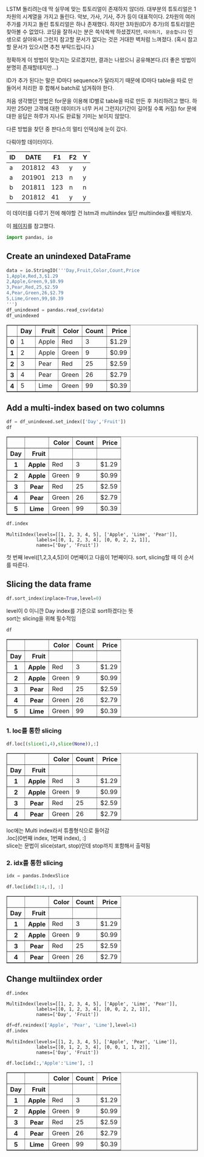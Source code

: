 LSTM 돌리려는데 딱 실무에 맞는 튜토리얼이 존재하지 않더라. 대부분의 튜토리얼은 1차원의 시계열을 가지고 돌린다. 악보, 가사, 기사, 주가 등이 대표적이다. 2차원의 여러 주가를 가지고 돌린 튜토리얼은 하나 존재했다. 하지만 3차원(ID가 추가)의 튜토리얼은 찾아볼 수 없었다. 코딩을 잘하시는 분은 쓱삭쓱싹 하셨겠지만, `따라하기, 문송합니다` 인생으로 살아와서 그런지 참고할 문서가 없다는 것은 거대한 벽처럼 느껴졌다. (혹시 참고할 문서가 있으시면 추천 부탁드립니다.)

정확하게 이 방법이 맞는지는 모르겠지만, 결과는 나왔으니 공유해본다.(더 좋은 방법이 분명히 존재할테지만...)

ID가 추가 된다는 말은 ID마다 sequence가 달라지기 때문에 ID마다 table을 따로 만들어서 처리한 후 합해서 batch로 넘겨줘야 한다. 

처음 생각했던 방법은 for문을 이용해 ID별로 table을 따로 만든 후 처리하려고 했다. 하지만 250만 고객에 대한 데이터가 너무 커서 그런지(기간이 길어질 수록 커짐) for 문에 대한 응답은 하루가 지나도 완료될 기미는 보이지 않았다.

다른 방법을 찾던 중 판다스의 멀티 인덱싱에 눈이 갔다.

다뤄야할 데이터이다.  

| ID 	| DATE   	| F1  	| F2 	| Y 	|
|----	|--------	|-----	|----	|---	|
| a  	| 201812 	| 43  	| y  	| y 	|
| a  	| 201901 	| 213 	| n  	| y 	|
| b  	| 201811 	| 123 	| n  	| n 	|
| b  	| 201812 	| 41  	| y  	| y 	|

이 데이터를 다루기 전에 해야할 건 lstm과 multiindex
일단 multiindex를 배워보자.

이 [페이지](https://www.somebits.com/~nelson/pandas-multiindex-slice-demo.html)를 참고했다.



```python
import pandas, io
```

## Create an unindexed DataFrame


```python
data = io.StringIO('''Day,Fruit,Color,Count,Price
1,Apple,Red,3,$1.29
2,Apple,Green,9,$0.99
3,Pear,Red,25,$2.59
4,Pear,Green,26,$2.79
5,Lime,Green,99,$0.39
''')
df_unindexed = pandas.read_csv(data)
df_unindexed
```




<div>
<style scoped>
    .dataframe tbody tr th:only-of-type {
        vertical-align: middle;
    }

    .dataframe tbody tr th {
        vertical-align: top;
    }

    .dataframe thead th {
        text-align: right;
    }
</style>
<table border="1" class="dataframe">
  <thead>
    <tr style="text-align: right;">
      <th></th>
      <th>Day</th>
      <th>Fruit</th>
      <th>Color</th>
      <th>Count</th>
      <th>Price</th>
    </tr>
  </thead>
  <tbody>
    <tr>
      <th>0</th>
      <td>1</td>
      <td>Apple</td>
      <td>Red</td>
      <td>3</td>
      <td>$1.29</td>
    </tr>
    <tr>
      <th>1</th>
      <td>2</td>
      <td>Apple</td>
      <td>Green</td>
      <td>9</td>
      <td>$0.99</td>
    </tr>
    <tr>
      <th>2</th>
      <td>3</td>
      <td>Pear</td>
      <td>Red</td>
      <td>25</td>
      <td>$2.59</td>
    </tr>
    <tr>
      <th>3</th>
      <td>4</td>
      <td>Pear</td>
      <td>Green</td>
      <td>26</td>
      <td>$2.79</td>
    </tr>
    <tr>
      <th>4</th>
      <td>5</td>
      <td>Lime</td>
      <td>Green</td>
      <td>99</td>
      <td>$0.39</td>
    </tr>
  </tbody>
</table>
</div>



## Add a multi-index based on two columns



```python
df = df_unindexed.set_index(['Day','Fruit'])
df
```




<div>
<style scoped>
    .dataframe tbody tr th:only-of-type {
        vertical-align: middle;
    }

    .dataframe tbody tr th {
        vertical-align: top;
    }

    .dataframe thead th {
        text-align: right;
    }
</style>
<table border="1" class="dataframe">
  <thead>
    <tr style="text-align: right;">
      <th></th>
      <th></th>
      <th>Color</th>
      <th>Count</th>
      <th>Price</th>
    </tr>
    <tr>
      <th>Day</th>
      <th>Fruit</th>
      <th></th>
      <th></th>
      <th></th>
    </tr>
  </thead>
  <tbody>
    <tr>
      <th>1</th>
      <th>Apple</th>
      <td>Red</td>
      <td>3</td>
      <td>$1.29</td>
    </tr>
    <tr>
      <th>2</th>
      <th>Apple</th>
      <td>Green</td>
      <td>9</td>
      <td>$0.99</td>
    </tr>
    <tr>
      <th>3</th>
      <th>Pear</th>
      <td>Red</td>
      <td>25</td>
      <td>$2.59</td>
    </tr>
    <tr>
      <th>4</th>
      <th>Pear</th>
      <td>Green</td>
      <td>26</td>
      <td>$2.79</td>
    </tr>
    <tr>
      <th>5</th>
      <th>Lime</th>
      <td>Green</td>
      <td>99</td>
      <td>$0.39</td>
    </tr>
  </tbody>
</table>
</div>




```python
df.index
```




    MultiIndex(levels=[[1, 2, 3, 4, 5], ['Apple', 'Lime', 'Pear']],
               labels=[[0, 1, 2, 3, 4], [0, 0, 2, 2, 1]],
               names=['Day', 'Fruit'])



첫 번째 level([1,2,3,4,5])이 0번째이고 다음이 1번째이다. sort, slicing할 때 이 순서를 따른다. 

## Slicing the data frame


```python
df.sort_index(inplace=True,level=0)
```

level이 0 이니깐 Day index를 기준으로 sort하겠다는 뜻  
sort는 slicing을 위해 필수적임


```python
df
```




<div>
<style scoped>
    .dataframe tbody tr th:only-of-type {
        vertical-align: middle;
    }

    .dataframe tbody tr th {
        vertical-align: top;
    }

    .dataframe thead th {
        text-align: right;
    }
</style>
<table border="1" class="dataframe">
  <thead>
    <tr style="text-align: right;">
      <th></th>
      <th></th>
      <th>Color</th>
      <th>Count</th>
      <th>Price</th>
    </tr>
    <tr>
      <th>Day</th>
      <th>Fruit</th>
      <th></th>
      <th></th>
      <th></th>
    </tr>
  </thead>
  <tbody>
    <tr>
      <th>1</th>
      <th>Apple</th>
      <td>Red</td>
      <td>3</td>
      <td>$1.29</td>
    </tr>
    <tr>
      <th>2</th>
      <th>Apple</th>
      <td>Green</td>
      <td>9</td>
      <td>$0.99</td>
    </tr>
    <tr>
      <th>3</th>
      <th>Pear</th>
      <td>Red</td>
      <td>25</td>
      <td>$2.59</td>
    </tr>
    <tr>
      <th>4</th>
      <th>Pear</th>
      <td>Green</td>
      <td>26</td>
      <td>$2.79</td>
    </tr>
    <tr>
      <th>5</th>
      <th>Lime</th>
      <td>Green</td>
      <td>99</td>
      <td>$0.39</td>
    </tr>
  </tbody>
</table>
</div>



### 1. loc를 통한 slicing


```python
df.loc[(slice(1,4),slice(None)),:]
```




<div>
<style scoped>
    .dataframe tbody tr th:only-of-type {
        vertical-align: middle;
    }

    .dataframe tbody tr th {
        vertical-align: top;
    }

    .dataframe thead th {
        text-align: right;
    }
</style>
<table border="1" class="dataframe">
  <thead>
    <tr style="text-align: right;">
      <th></th>
      <th></th>
      <th>Color</th>
      <th>Count</th>
      <th>Price</th>
    </tr>
    <tr>
      <th>Day</th>
      <th>Fruit</th>
      <th></th>
      <th></th>
      <th></th>
    </tr>
  </thead>
  <tbody>
    <tr>
      <th>1</th>
      <th>Apple</th>
      <td>Red</td>
      <td>3</td>
      <td>$1.29</td>
    </tr>
    <tr>
      <th>2</th>
      <th>Apple</th>
      <td>Green</td>
      <td>9</td>
      <td>$0.99</td>
    </tr>
    <tr>
      <th>3</th>
      <th>Pear</th>
      <td>Red</td>
      <td>25</td>
      <td>$2.59</td>
    </tr>
    <tr>
      <th>4</th>
      <th>Pear</th>
      <td>Green</td>
      <td>26</td>
      <td>$2.79</td>
    </tr>
  </tbody>
</table>
</div>



loc에는 Multi index라서 튜플형식으로 들어감  
.loc[(0번째 index, 1번째 index), :]  
slice는 문법이 slice(start, stop)인데 stop까지 포함해서 출력됨

### 2. idx를 통한 slicing


```python
idx = pandas.IndexSlice

df.loc[idx[1:4,:], :]
```




<div>
<style scoped>
    .dataframe tbody tr th:only-of-type {
        vertical-align: middle;
    }

    .dataframe tbody tr th {
        vertical-align: top;
    }

    .dataframe thead th {
        text-align: right;
    }
</style>
<table border="1" class="dataframe">
  <thead>
    <tr style="text-align: right;">
      <th></th>
      <th></th>
      <th>Color</th>
      <th>Count</th>
      <th>Price</th>
    </tr>
    <tr>
      <th>Day</th>
      <th>Fruit</th>
      <th></th>
      <th></th>
      <th></th>
    </tr>
  </thead>
  <tbody>
    <tr>
      <th>1</th>
      <th>Apple</th>
      <td>Red</td>
      <td>3</td>
      <td>$1.29</td>
    </tr>
    <tr>
      <th>2</th>
      <th>Apple</th>
      <td>Green</td>
      <td>9</td>
      <td>$0.99</td>
    </tr>
    <tr>
      <th>3</th>
      <th>Pear</th>
      <td>Red</td>
      <td>25</td>
      <td>$2.59</td>
    </tr>
    <tr>
      <th>4</th>
      <th>Pear</th>
      <td>Green</td>
      <td>26</td>
      <td>$2.79</td>
    </tr>
  </tbody>
</table>
</div>



## Change multiindex order


```python
df.index
```




    MultiIndex(levels=[[1, 2, 3, 4, 5], ['Apple', 'Lime', 'Pear']],
               labels=[[0, 1, 2, 3, 4], [0, 0, 2, 2, 1]],
               names=['Day', 'Fruit'])




```python
df=df.reindex(['Apple', 'Pear', 'Lime'],level=1)
df.index
```




    MultiIndex(levels=[[1, 2, 3, 4, 5], ['Apple', 'Pear', 'Lime']],
               labels=[[0, 1, 2, 3, 4], [0, 0, 1, 1, 2]],
               names=['Day', 'Fruit'])




```python
df.loc[idx[:,'Apple':'Lime'], :]
```




<div>
<style scoped>
    .dataframe tbody tr th:only-of-type {
        vertical-align: middle;
    }

    .dataframe tbody tr th {
        vertical-align: top;
    }

    .dataframe thead th {
        text-align: right;
    }
</style>
<table border="1" class="dataframe">
  <thead>
    <tr style="text-align: right;">
      <th></th>
      <th></th>
      <th>Color</th>
      <th>Count</th>
      <th>Price</th>
    </tr>
    <tr>
      <th>Day</th>
      <th>Fruit</th>
      <th></th>
      <th></th>
      <th></th>
    </tr>
  </thead>
  <tbody>
    <tr>
      <th>1</th>
      <th>Apple</th>
      <td>Red</td>
      <td>3</td>
      <td>$1.29</td>
    </tr>
    <tr>
      <th>2</th>
      <th>Apple</th>
      <td>Green</td>
      <td>9</td>
      <td>$0.99</td>
    </tr>
    <tr>
      <th>3</th>
      <th>Pear</th>
      <td>Red</td>
      <td>25</td>
      <td>$2.59</td>
    </tr>
    <tr>
      <th>4</th>
      <th>Pear</th>
      <td>Green</td>
      <td>26</td>
      <td>$2.79</td>
    </tr>
    <tr>
      <th>5</th>
      <th>Lime</th>
      <td>Green</td>
      <td>99</td>
      <td>$0.39</td>
    </tr>
  </tbody>
</table>
</div>



